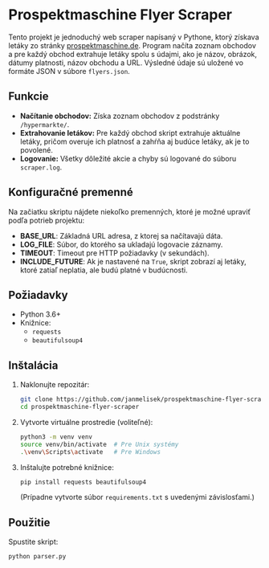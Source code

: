 # Prospektmaschine Flyer Scraper

Tento projekt je jednoduchý web scraper napísaný v Pythone, ktorý získava letáky zo stránky [prospektmaschine.de](https://www.prospektmaschine.de). Program načíta zoznam obchodov a pre každý obchod extrahuje letáky spolu s údajmi, ako je názov, obrázok, dátumy platnosti, názov obchodu a URL. Výsledné údaje sú uložené vo formáte JSON v súbore `flyers.json`.

## Funkcie
- **Načítanie obchodov:** Získa zoznam obchodov z podstránky `/hypermarkte/`.
- **Extrahovanie letákov:** Pre každý obchod skript extrahuje aktuálne letáky, pričom overuje ich platnosť a zahŕňa aj budúce letáky, ak je to povolené.
- **Logovanie:** Všetky dôležité akcie a chyby sú logované do súboru `scraper.log`.

## Konfiguračné premenné

Na začiatku skriptu nájdete niekoľko premenných, ktoré je možné upraviť podľa potrieb projektu:

- **BASE_URL**: Základná URL adresa, z ktorej sa načítavajú dáta.
- **LOG_FILE**: Súbor, do ktorého sa ukladajú logovacie záznamy.
- **TIMEOUT**: Timeout pre HTTP požiadavky (v sekundách).
- **INCLUDE_FUTURE**: Ak je nastavené na `True`, skript zobrazí aj letáky, ktoré zatiaľ neplatia, ale budú platné v budúcnosti.

## Požiadavky
- Python 3.6+
- Knižnice:
  - `requests`
  - `beautifulsoup4`

## Inštalácia
1. Naklonujte repozitár:
    ```bash
    git clone https://github.com/janmelisek/prospektmaschine-flyer-scraper.git
    cd prospektmaschine-flyer-scraper
    ```
2. Vytvorte virtuálne prostredie (voliteľné):
    ```bash
    python3 -m venv venv
    source venv/bin/activate  # Pre Unix systémy
    .\venv\Scripts\activate   # Pre Windows
    ```
3. Inštalujte potrebné knižnice:
    ```bash
    pip install requests beautifulsoup4
    ```
   (Prípadne vytvorte súbor `requirements.txt` s uvedenými závislosťami.)

## Použitie
Spustite skript:
```bash
python parser.py
